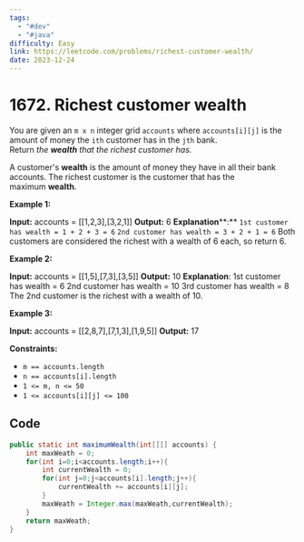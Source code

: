 ```yaml
---
tags:
  - "#dev"
  - "#java"
difficulty: Easy
link: https://leetcode.com/problems/richest-customer-wealth/
date: 2023-12-24
---
```

# 1672. Richest customer wealth
You are given an `m x n` integer grid `accounts` where `accounts[i][j]` is the amount of money the `i​​​​​​​​​​​th​​​​` customer has in the `j​​​​​​​​​​​th`​​​​ bank. Return _the **wealth** that the richest customer has._

A customer's **wealth** is the amount of money they have in all their bank accounts. The richest customer is the customer that has the maximum **wealth**.

**Example 1:**

**Input:** accounts = [[1,2,3],[3,2,1]]
**Output:** 6
**Explanation****:**
`1st customer has wealth = 1 + 2 + 3 = 6`
`2nd customer has wealth = 3 + 2 + 1 = 6`
Both customers are considered the richest with a wealth of 6 each, so return 6.

**Example 2:**

**Input:** accounts = [[1,5],[7,3],[3,5]]
**Output:** 10
**Explanation**: 
1st customer has wealth = 6
2nd customer has wealth = 10 
3rd customer has wealth = 8
The 2nd customer is the richest with a wealth of 10.

**Example 3:**

**Input:** accounts = [[2,8,7],[7,1,3],[1,9,5]]
**Output:** 17

**Constraints:**

- `m == accounts.length`
- `n == accounts[i].length`
- `1 <= m, n <= 50`
- `1 <= accounts[i][j] <= 100`
## Code
```java
public static int maximumWealth(int[][] accounts) {  
    int maxWeath = 0;  
    for(int i=0;i<accounts.length;i++){  
        int currentWealth = 0;  
        for(int j=0;j<accounts[i].length;j++){  
            currentWealth += accounts[i][j];  
        }  
        maxWeath = Integer.max(maxWeath,currentWealth);  
    }  
    return maxWeath;  
}
```